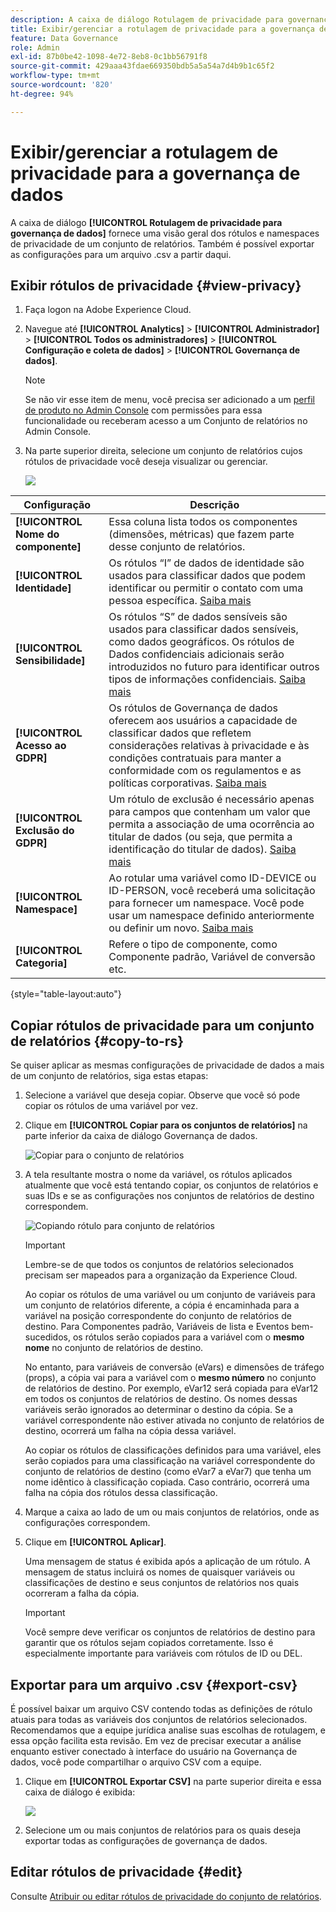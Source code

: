 ```yaml
---
description: A caixa de diálogo Rotulagem de privacidade para governança de dados fornece uma visão geral dos rótulos e namespaces de privacidade de um conjunto de relatórios. Também é possível exportar as configurações para um arquivo .csv a partir daqui.
title: Exibir/gerenciar a rotulagem de privacidade para a governança de dados
feature: Data Governance
role: Admin
exl-id: 87b0be42-1098-4e72-8eb8-0c1bb56791f8
source-git-commit: 429aaa43fdae669350bdb5a5a54a7d4b9b1c65f2
workflow-type: tm+mt
source-wordcount: '820'
ht-degree: 94%

---
```


# Exibir/gerenciar a rotulagem de privacidade para a governança de dados

A caixa de diálogo **[!UICONTROL Rotulagem de privacidade para governança de dados]** fornece uma visão geral dos rótulos e namespaces de privacidade de um conjunto de relatórios. Também é possível exportar as configurações para um arquivo .csv a partir daqui.

## Exibir rótulos de privacidade {#view-privacy}

1. Faça logon na Adobe Experience Cloud.
2. Navegue até **[!UICONTROL Analytics]** > **[!UICONTROL Administrador]** > **[!UICONTROL Todos os administradores]** > **[!UICONTROL Configuração e coleta de dados]** > **[!UICONTROL Governança de dados]**.

   >[!NOTE]
   >
   >Se não vir esse item de menu, você precisa ser adicionado a um [perfil de produto no Admin Console](https://experienceleague.adobe.com/docs/analytics/admin/admin-console/permissions/product-profile.html?lang=pt-BR) com permissões para essa funcionalidade ou receberam acesso a um Conjunto de relatórios no Admin Console.

3. Na parte superior direita, selecione um conjunto de relatórios cujos rótulos de privacidade você deseja visualizar ou gerenciar.

   ![](assets/privacy_labeling.png)

| Configuração | Descrição |
| --- | --- |
| **[!UICONTROL Nome do componente]** | Essa coluna lista todos os componentes (dimensões, métricas) que fazem parte desse conjunto de relatórios. |
| **[!UICONTROL Identidade]** | Os rótulos “I” de dados de identidade são usados para classificar dados que podem identificar ou permitir o contato com uma pessoa específica. [Saiba mais](https://experienceleague.adobe.com/docs/analytics/admin/data-governance/data-labels/gdpr-labels.html?lang=en#data-privacy-identity-labels) |
| **[!UICONTROL Sensibilidade]** | Os rótulos “S” de dados sensíveis são usados para classificar dados sensíveis, como dados geográficos. Os rótulos de Dados confidenciais adicionais serão introduzidos no futuro para identificar outros tipos de informações confidenciais. [Saiba mais](https://experienceleague.adobe.com/docs/analytics/admin/data-governance/data-labels/gdpr-labels.html?lang=en#sensitive-data-labels) |
| **[!UICONTROL Acesso ao GDPR]** | Os rótulos de Governança de dados oferecem aos usuários a capacidade de classificar dados que refletem considerações relativas à privacidade e às condições contratuais para manter a conformidade com os regulamentos e as políticas corporativas. [Saiba mais](https://experienceleague.adobe.com/docs/analytics/admin/data-governance/data-labels/gdpr-labels.html?lang=en#data-privacy-access-labels) |
| **[!UICONTROL Exclusão do GDPR]** | Um rótulo de exclusão é necessário apenas para campos que contenham um valor que permita a associação de uma ocorrência ao titular de dados (ou seja, que permita a identificação do titular de dados). [Saiba mais](https://experienceleague.adobe.com/docs/analytics/admin/data-governance/data-labels/gdpr-labels.html?lang=en#data-privacy-delete-labels) |
| **[!UICONTROL Namespace]** | Ao rotular uma variável como ID-DEVICE ou ID-PERSON, você receberá uma solicitação para fornecer um namespace. Você pode usar um namespace definido anteriormente ou definir um novo. [Saiba mais](https://experienceleague.adobe.com/docs/analytics/admin/data-governance/data-labels/gdpr-labels.html?lang=en#provide-namespace) |
| **[!UICONTROL Categoria]** | Refere o tipo de componente, como Componente padrão, Variável de conversão etc. |

{style="table-layout:auto"}

## Copiar rótulos de privacidade para um conjunto de relatórios  {#copy-to-rs}

Se quiser aplicar as mesmas configurações de privacidade de dados a mais de um conjunto de relatórios, siga estas etapas:

1. Selecione a variável que deseja copiar. Observe que você só pode copiar os rótulos de uma variável por vez.
1. Clique em **[!UICONTROL Copiar para os conjuntos de relatórios]** na parte inferior da caixa de diálogo Governança de dados.

   ![Copiar para o conjunto de relatórios](assets/copy_to_reportsuite.png)

1. A tela resultante mostra o nome da variável, os rótulos aplicados atualmente que você está tentando copiar, os conjuntos de relatórios e suas IDs e se as configurações nos conjuntos de relatórios de destino correspondem.

   ![Copiando rótulo para conjunto de relatórios](assets/copy_to_rs.png)

   >[!IMPORTANT]
   >
   >Lembre-se de que todos os conjuntos de relatórios selecionados precisam ser mapeados para a organização da Experience Cloud.

   Ao copiar os rótulos de uma variável ou um conjunto de variáveis para um conjunto de relatórios diferente, a cópia é encaminhada para a variável na posição correspondente do conjunto de relatórios de destino. Para Componentes padrão, Variáveis de lista e Eventos bem-sucedidos, os rótulos serão copiados para a variável com o **mesmo nome** no conjunto de relatórios de destino.

   No entanto, para variáveis de conversão (eVars) e dimensões de tráfego (props), a cópia vai para a variável com o **mesmo número** no conjunto de relatórios de destino. Por exemplo, eVar12 será copiada para eVar12 em todos os conjuntos de relatórios de destino. Os nomes dessas variáveis serão ignorados ao determinar o destino da cópia. Se a variável correspondente não estiver ativada no conjunto de relatórios de destino, ocorrerá um falha na cópia dessa variável.

   Ao copiar os rótulos de classificações definidos para uma variável, eles serão copiados para uma classificação na variável correspondente do conjunto de relatórios de destino (como eVar7 a eVar7) que tenha um nome idêntico à classificação copiada. Caso contrário, ocorrerá uma falha na cópia dos rótulos dessa classificação.

1. Marque a caixa ao lado de um ou mais conjuntos de relatórios, onde as configurações correspondem.
1. Clique em **[!UICONTROL Aplicar]**.

   Uma mensagem de status é exibida após a aplicação de um rótulo. A mensagem de status incluirá os nomes de quaisquer variáveis ou classificações de destino e seus conjuntos de relatórios nos quais ocorreram a falha da cópia.

   >[!IMPORTANT]
   >
   >Você sempre deve verificar os conjuntos de relatórios de destino para garantir que os rótulos sejam copiados corretamente. Isso é especialmente importante para variáveis com rótulos de ID ou DEL.

## Exportar para um arquivo .csv {#export-csv}

É possível baixar um arquivo CSV contendo todas as definições de rótulo atuais para todas as variáveis dos conjuntos de relatórios selecionados. Recomendamos que a equipe jurídica analise suas escolhas de rotulagem, e essa opção facilita esta revisão. Em vez de precisar executar a análise enquanto estiver conectado à interface do usuário na Governança de dados, você pode compartilhar o arquivo CSV com a equipe.

1. Clique em **[!UICONTROL Exportar CSV]** na parte superior direita e essa caixa de diálogo é exibida:

   ![](assets/export_csv.png)

1. Selecione um ou mais conjuntos de relatórios para os quais deseja exportar todas as configurações de governança de dados.

## Editar rótulos de privacidade {#edit}

Consulte [Atribuir ou editar rótulos de privacidade do conjunto de relatórios](/help/admin/admin/c-data-governance/data-labeling/gdpr-setup-reportsuite.md).
